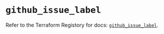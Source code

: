 # `github_issue_label`

Refer to the Terraform Registory for docs: [`github_issue_label`](https://registry.terraform.io/providers/integrations/github/5.40.0/docs/resources/issue_label).
